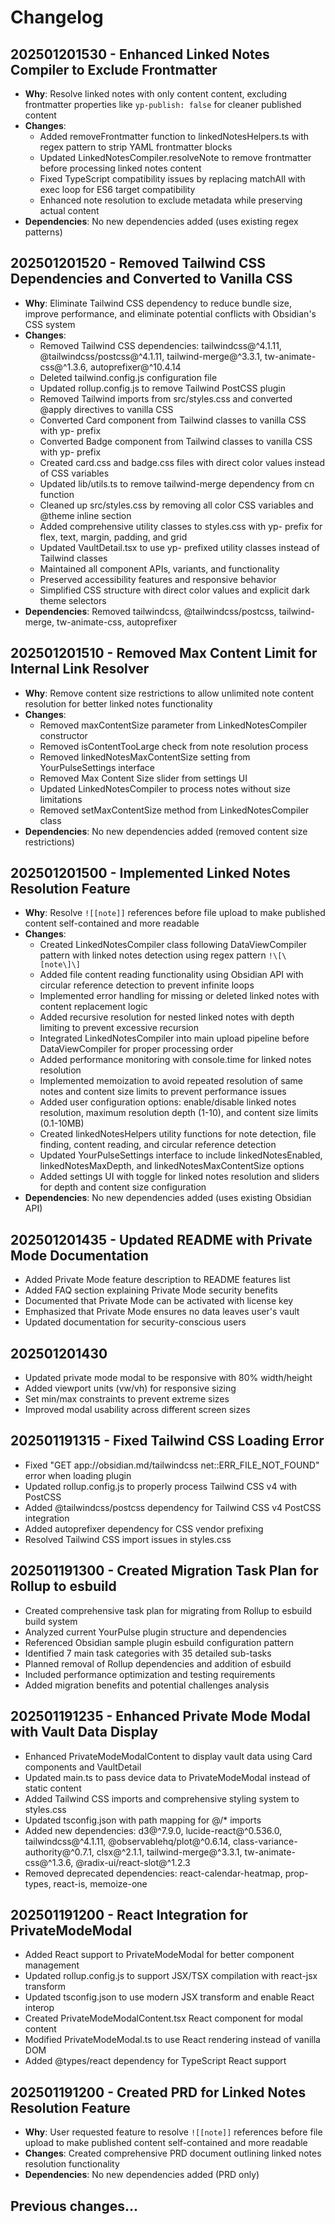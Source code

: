 # Changelog

## 202501201530 - Enhanced Linked Notes Compiler to Exclude Frontmatter

- **Why**: Resolve linked notes with only content content, excluding frontmatter properties like `yp-publish: false` for cleaner published content
- **Changes**:
  - Added removeFrontmatter function to linkedNotesHelpers.ts with regex pattern to strip YAML frontmatter blocks
  - Updated LinkedNotesCompiler.resolveNote to remove frontmatter before processing linked notes content
  - Fixed TypeScript compatibility issues by replacing matchAll with exec loop for ES6 target compatibility
  - Enhanced note resolution to exclude metadata while preserving actual content
- **Dependencies**: No new dependencies added (uses existing regex patterns)

## 202501201520 - Removed Tailwind CSS Dependencies and Converted to Vanilla CSS

- **Why**: Eliminate Tailwind CSS dependency to reduce bundle size, improve performance, and eliminate potential conflicts with Obsidian's CSS system
- **Changes**:
  - Removed Tailwind CSS dependencies: tailwindcss@^4.1.11, @tailwindcss/postcss@^4.1.11, tailwind-merge@^3.3.1, tw-animate-css@^1.3.6, autoprefixer@^10.4.14
  - Deleted tailwind.config.js configuration file
  - Updated rollup.config.js to remove Tailwind PostCSS plugin
  - Removed Tailwind imports from src/styles.css and converted @apply directives to vanilla CSS
  - Converted Card component from Tailwind classes to vanilla CSS with yp- prefix
  - Converted Badge component from Tailwind classes to vanilla CSS with yp- prefix
  - Created card.css and badge.css files with direct color values instead of CSS variables
  - Updated lib/utils.ts to remove tailwind-merge dependency from cn function
  - Cleaned up src/styles.css by removing all color CSS variables and @theme inline section
  - Added comprehensive utility classes to styles.css with yp- prefix for flex, text, margin, padding, and grid
  - Updated VaultDetail.tsx to use yp- prefixed utility classes instead of Tailwind classes
  - Maintained all component APIs, variants, and functionality
  - Preserved accessibility features and responsive behavior
  - Simplified CSS structure with direct color values and explicit dark theme selectors
- **Dependencies**: Removed tailwindcss, @tailwindcss/postcss, tailwind-merge, tw-animate-css, autoprefixer

## 202501201510 - Removed Max Content Limit for Internal Link Resolver

- **Why**: Remove content size restrictions to allow unlimited note content resolution for better linked notes functionality
- **Changes**:
  - Removed maxContentSize parameter from LinkedNotesCompiler constructor
  - Removed isContentTooLarge check from note resolution process
  - Removed linkedNotesMaxContentSize setting from YourPulseSettings interface
  - Removed Max Content Size slider from settings UI
  - Updated LinkedNotesCompiler to process notes without size limitations
  - Removed setMaxContentSize method from LinkedNotesCompiler class
- **Dependencies**: No new dependencies added (removed content size restrictions)

## 202501201500 - Implemented Linked Notes Resolution Feature

- **Why**: Resolve `![[note]]` references before file upload to make published content self-contained and more readable
- **Changes**:
  - Created LinkedNotesCompiler class following DataViewCompiler pattern with linked notes detection using regex pattern `!\[\[note\]\]`
  - Added file content reading functionality using Obsidian API with circular reference detection to prevent infinite loops
  - Implemented error handling for missing or deleted linked notes with content replacement logic
  - Added recursive resolution for nested linked notes with depth limiting to prevent excessive recursion
  - Integrated LinkedNotesCompiler into main upload pipeline before DataViewCompiler for proper processing order
  - Added performance monitoring with console.time for linked notes resolution
  - Implemented memoization to avoid repeated resolution of same notes and content size limits to prevent performance issues
  - Added user configuration options: enable/disable linked notes resolution, maximum resolution depth (1-10), and content size limits (0.1-10MB)
  - Created linkedNotesHelpers utility functions for note detection, file finding, content reading, and circular reference detection
  - Updated YourPulseSettings interface to include linkedNotesEnabled, linkedNotesMaxDepth, and linkedNotesMaxContentSize options
  - Added settings UI with toggle for linked notes resolution and sliders for depth and content size configuration
- **Dependencies**: No new dependencies added (uses existing Obsidian API)

## 202501201435 - Updated README with Private Mode Documentation

- Added Private Mode feature description to README features list
- Added FAQ section explaining Private Mode security benefits
- Documented that Private Mode can be activated with license key
- Emphasized that Private Mode ensures no data leaves user's vault
- Updated documentation for security-conscious users

## 202501201430

- Updated private mode modal to be responsive with 80% width/height
- Added viewport units (vw/vh) for responsive sizing
- Set min/max constraints to prevent extreme sizes
- Improved modal usability across different screen sizes

## 202501191315 - Fixed Tailwind CSS Loading Error

- Fixed "GET app://obsidian.md/tailwindcss net::ERR_FILE_NOT_FOUND" error when loading plugin
- Updated rollup.config.js to properly process Tailwind CSS v4 with PostCSS
- Added @tailwindcss/postcss dependency for Tailwind CSS v4 PostCSS integration
- Added autoprefixer dependency for CSS vendor prefixing
- Resolved Tailwind CSS import issues in styles.css

## 202501191300 - Created Migration Task Plan for Rollup to esbuild

- Created comprehensive task plan for migrating from Rollup to esbuild build system
- Analyzed current YourPulse plugin structure and dependencies
- Referenced Obsidian sample plugin esbuild configuration pattern
- Identified 7 main task categories with 35 detailed sub-tasks
- Planned removal of Rollup dependencies and addition of esbuild
- Included performance optimization and testing requirements
- Added migration benefits and potential challenges analysis

## 202501191235 - Enhanced Private Mode Modal with Vault Data Display

- Enhanced PrivateModeModalContent to display vault data using Card components and VaultDetail
- Updated main.ts to pass device data to PrivateModeModal instead of static content
- Added Tailwind CSS imports and comprehensive styling system to styles.css
- Updated tsconfig.json with path mapping for @/\* imports
- Added new dependencies: d3@^7.9.0, lucide-react@^0.536.0, tailwindcss@^4.1.11, @observablehq/plot@^0.6.14, class-variance-authority@^0.7.1, clsx@^2.1.1, tailwind-merge@^3.3.1, tw-animate-css@^1.3.6, @radix-ui/react-slot@^1.2.3
- Removed deprecated dependencies: react-calendar-heatmap, prop-types, react-is, memoize-one

## 202501191200 - React Integration for PrivateModeModal

- Added React support to PrivateModeModal for better component management
- Updated rollup.config.js to support JSX/TSX compilation with react-jsx transform
- Updated tsconfig.json to use modern JSX transform and enable React interop
- Created PrivateModeModalContent.tsx React component for modal content
- Modified PrivateModeModal.ts to use React rendering instead of vanilla DOM
- Added @types/react dependency for TypeScript React support

## 202501191200 - Created PRD for Linked Notes Resolution Feature

- **Why**: User requested feature to resolve `![[note]]` references before file upload to make published content self-contained and more readable
- **Changes**: Created comprehensive PRD document outlining linked notes resolution functionality
- **Dependencies**: No new dependencies added (PRD only)

## Previous changes...
